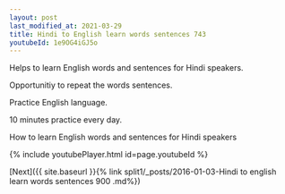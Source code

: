 ```yaml
---
layout: post
last_modified_at: 2021-03-29
title: Hindi to English learn words sentences 743 
youtubeId: 1e9OG4iGJ5o
---
```

 
 
Helps to learn English words and sentences for Hindi speakers.

Opportunitiy to repeat the words sentences. 

Practice English language. 
 
10 minutes practice every day. 
 
How to learn English words and sentences for Hindi speakers 
 
{% include youtubePlayer.html id=page.youtubeId %}
 
 
[Next]({{ site.baseurl }}{% link  split1/_posts/2016-01-03-Hindi to english learn words sentences 900 .md%})
 
